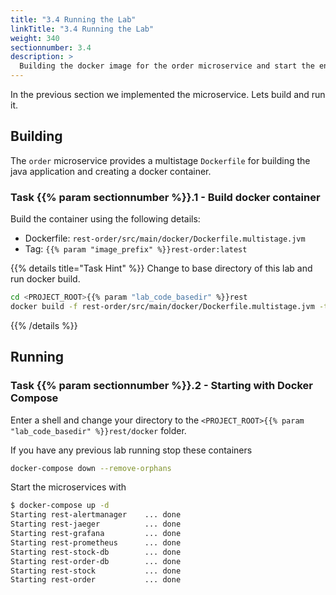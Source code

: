 ```yaml
---
title: "3.4 Running the Lab"
linkTitle: "3.4 Running the Lab"
weight: 340
sectionnumber: 3.4
description: >
  Building the docker image for the order microservice and start the environment.
---
```


In the previous section we implemented the microservice. Lets build and run it.


## Building

The `order` microservice provides a multistage `Dockerfile` for building the java application and creating a docker container.


### Task {{% param sectionnumber %}}.1 - Build docker container

Build the container using the following details:

* Dockerfile: `rest-order/src/main/docker/Dockerfile.multistage.jvm`
* Tag: `{{% param "image_prefix" %}}rest-order:latest`

{{% details title="Task Hint" %}}
Change to base directory of this lab and run docker build.

```bash
cd <PROJECT_ROOT>{{% param "lab_code_basedir" %}}rest
docker build -f rest-order/src/main/docker/Dockerfile.multistage.jvm -t {{% param "image_prefix" %}}rest-order:latest rest-order
```
{{% /details %}}


## Running


### Task {{% param sectionnumber %}}.2 - Starting with Docker Compose

Enter a shell and change your directory to the `<PROJECT_ROOT>{{% param "lab_code_basedir" %}}rest/docker` folder.

If you have any previous lab running stop these containers
```bash
docker-compose down --remove-orphans
```

Start the microservices with
```bash
$ docker-compose up -d
Starting rest-alertmanager    ... done
Starting rest-jaeger          ... done
Starting rest-grafana         ... done
Starting rest-prometheus      ... done
Starting rest-stock-db        ... done
Starting rest-order-db        ... done
Starting rest-stock           ... done
Starting rest-order           ... done
```

